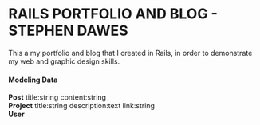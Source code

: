 # RAILS PORTFOLIO AND BLOG - STEPHEN DAWES

This a my portfolio and blog that I created in Rails, in order to demonstrate my web and graphic design skills. 

#### Modeling Data
**Post** title:string content:string  
**Project** title:string description:text link:string  
**User**
